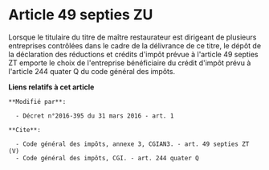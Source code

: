 # Article 49 septies ZU

Lorsque le titulaire du titre de maître restaurateur est dirigeant de plusieurs entreprises contrôlées dans le cadre de la
délivrance de ce titre, le dépôt de la déclaration des réductions et crédits d'impôt prévue à l'article 49 septies ZT emporte
le choix de l'entreprise bénéficiaire du crédit d'impôt prévu à l'article 244 quater Q du code général des impôts.

**Liens relatifs à cet article**

	**Modifié par**:

	  - Décret n°2016-395 du 31 mars 2016 - art. 1

	**Cite**:

	  - Code général des impôts, annexe 3, CGIAN3. - art. 49 septies ZT (V)
	  - Code général des impôts, CGI. - art. 244 quater Q
